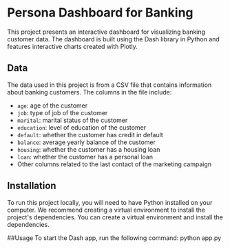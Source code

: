 # Persona Dashboard for Banking

This project presents an interactive dashboard for visualizing banking customer data. The dashboard is built using the Dash library in Python and features interactive charts created with Plotly.

## Data

The data used in this project is from a CSV file that contains information about banking customers. The columns in the file include:

- `age`: age of the customer
- `job`: type of job of the customer
- `marital`: marital status of the customer
- `education`: level of education of the customer
- `default`: whether the customer has credit in default
- `balance`: average yearly balance of the customer
- `housing`: whether the customer has a housing loan
- `loan`: whether the customer has a personal loan
- Other columns related to the last contact of the marketing campaign

## Installation

To run this project locally, you will need to have Python installed on your computer. We recommend creating a virtual environment to install the project's dependencies. You can create a virtual environment and install the dependencies.

##Usage
To start the Dash app, run the following command:
python app.py
